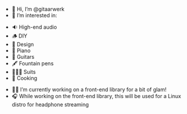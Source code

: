 - 👋 Hi, I’m @gitaarwerk
- 🧠 I’m interested in:
* 🔉 High-end audio
* 🪵 DIY 
* 🎨 Design
* 🎹 Piano
* 🎸 Guitars
* 🖋 Fountain pens
* 🤵🏼‍♂️ Suits
* 🥘 Cooking
- 💅🏽 I’m currently working on a front-end library for a bit of glam!
- 🎧 While working on the front-end library, this will be used for a Linux distro for headphone streaming


<!---
gitaarwerk/gitaarwerk is a ✨ special ✨ repository because its `README.md` (this file) appears on your GitHub profile.
You can click the Preview link to take a look at your changes.
--->
